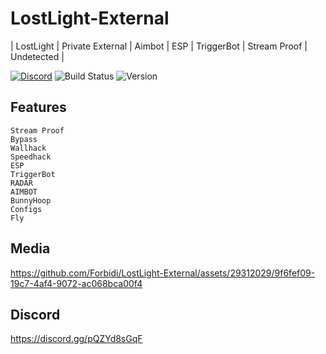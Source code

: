 # LostLight-External
| LostLight | Private External |  Aimbot | ESP | TriggerBot | Stream Proof | Undetected |

[![Discord](https://img.shields.io/discord/972965077496000552)](https://discord.gg/pQZYd8sGqF)
![Build Status](https://img.shields.io/badge/build-passing-brightgreen.svg)
![Version](https://img.shields.io/badge/version-1.3.0-blue.svg)

## Features
```fix
Stream Proof
Bypass
Wallhack
Speedhack
ESP
TriggerBot
RADAR
AIMBOT
BunnyHoop
Configs
Fly
```

## Media

https://github.com/Forbidi/LostLight-External/assets/29312029/9f6fef09-19c7-4af4-9072-ac068bca00f4


## Discord
https://discord.gg/pQZYd8sGqF
